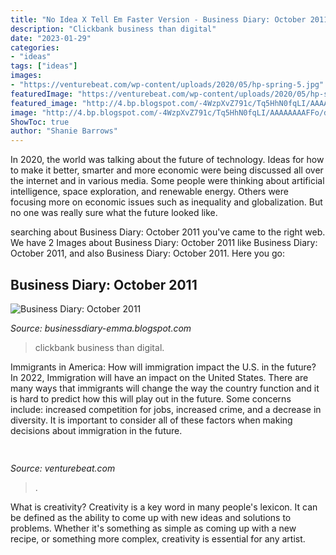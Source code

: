 ```yaml
---
title: "No Idea X Tell Em Faster Version - Business Diary: October 2011"
description: "Clickbank business than digital"
date: "2023-01-29"
categories:
- "ideas"
tags: ["ideas"]
images:
- "https://venturebeat.com/wp-content/uploads/2020/05/hp-spring-5.jpg"
featuredImage: "https://venturebeat.com/wp-content/uploads/2020/05/hp-spring-5.jpg"
featured_image: "http://4.bp.blogspot.com/-4WzpXvZ791c/Tq5HhN0fqLI/AAAAAAAAFFo/d9KLT5W1mZY/s1600/Clickbank-Tips.png"
image: "http://4.bp.blogspot.com/-4WzpXvZ791c/Tq5HhN0fqLI/AAAAAAAAFFo/d9KLT5W1mZY/s1600/Clickbank-Tips.png"
ShowToc: true
author: "Shanie Barrows"
---
```



In 2020, the world was talking about the future of technology. Ideas for how to make it better, smarter and more economic were being discussed all over the internet and in various media. Some people were thinking about artificial intelligence, space exploration, and renewable energy. Others were focusing more on economic issues such as inequality and globalization. But no one was really sure what the future looked like.

	

		
searching about Business Diary: October 2011 you've came to the right web. We have 2 Images about Business Diary: October 2011 like Business Diary: October 2011,  and also Business Diary: October 2011. Here you go:
		
    
## Business Diary: October 2011

<img loading=lazy src="http://4.bp.blogspot.com/-4WzpXvZ791c/Tq5HhN0fqLI/AAAAAAAAFFo/d9KLT5W1mZY/s1600/Clickbank-Tips.png" onerror="this.onerror=null;this.src='https://tse4.mm.bing.net/th?id=OIP.qJX623JW1C7AXK9BxoI6iQAAAA&amp;pid=15.1';" alt="Business Diary: October 2011">

_Source: businessdiary-emma.blogspot.com_

>clickbank business than digital. 

	

Immigrants in America: How will immigration impact the U.S. in the future?
In 2022, Immigration will have an impact on the United States. There are many ways that immigrants will change the way the country function and it is hard to predict how this will play out in the future. Some concerns include: increased competition for jobs, increased crime, and a decrease in diversity. It is important to consider all of these factors when making decisions about immigration in the future.

    
## 

<img loading=lazy src="https://venturebeat.com/wp-content/uploads/2020/05/hp-spring-5.jpg" onerror="this.onerror=null;this.src='https://tse4.mm.bing.net/th?id=OIP.fXSXyjRlr5jTrM8LdxvxWQHaFj&amp;pid=15.1';" alt="">

_Source: venturebeat.com_

>. 

	

What is creativity?
Creativity is a key word in many people's lexicon. It can be defined as the ability to come up with new ideas and solutions to problems. Whether it's something as simple as coming up with a new recipe, or something more complex, creativity is essential for any artist.

